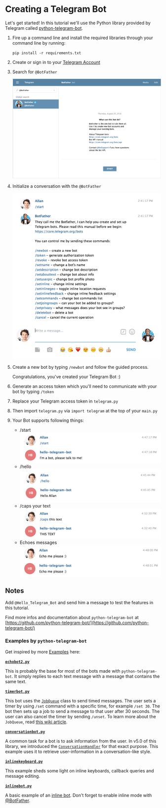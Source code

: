 # Creating a Telegram Bot

Let's get started! In this tutorial we'll use the Python library provided by Telegram called [python-telegram-bot](https://github.com/python-telegram-bot/).

1. Fire up a command line and install the required libraries through your command line by running:

	`pip install -r requirements.txt`

2. Create or sign in to your [Telegram Account](https://web.telegram.org/)

3. Search for `@BotFather`

	![Search for @BotFather](demo/botfather_conversation.png "Search for @BotFather")

4. Initialize a conversation with the `@BotFather`

	![Initialize Conversation with BotFather](demo/botfather_init.png "Initialize Conversation with BotFather")
	
5. Create a new bot by typing `/newbot` and follow the guided process.

	Congratulations, you've created your Telegram Bot :) 

6. Generate an access token which you'll need to communicate with your bot by typing `/token`

7. Replace your Telegram access token in `telegram.py`

8. Then import `telegram.py` via `import telegram` at the top of your `main.py`

9. Your Bot supports following things:
	* /start
	![/start command](demo/botfather_start.png "/start command")
	* /hello
	![/hello command](demo/botfather_hello.png "/hello command")
	* /caps your text
	![Caps text](demo/botfather_caps.png "Caps text")
	* Echoes messages
	![Echo text](demo/botfather_echo.png "Echo text")

## Notes

Add `@Hello_Telegram_Bot` and send him a message to test the features in this tutorial.

Find more infos and documentation about `python-telegram-bot` at [https://github.com/python-telegram-bot/](https://github.com/python-telegram-bot/)

### Examples by `python-telegram-bot`

Get inspired by more [Examples](https://github.com/python-telegram-bot/python-telegram-bot/tree/master/examples) here:

**[`echobot2.py`](https://github.com/python-telegram-bot/python-telegram-bot/blob/master/examples/echobot2.py)**

This is probably the base for most of the bots made with `python-telegram-bot`. It simply replies to each text message with a message that contains the same text.

**[`timerbot.py`](https://github.com/python-telegram-bot/python-telegram-bot/blob/master/examples/timerbot.py)**

This bot uses the [`JobQueue`](https://pythonhosted.org/python-telegram-bot/telegram.ext.jobqueue.html) class to send timed messages. The user sets a timer by using `/set` command with a specific time, for example `/set 30`. The bot then sets up a job to send a message to that user after 30 seconds. The user can also cancel the timer by sending `/unset`. To learn more about the `JobQueue`, read [this wiki article](https://github.com/python-telegram-bot/python-telegram-bot/wiki/Extensions-%E2%80%93-JobQueue).

**[`conversationbot.py`](https://github.com/python-telegram-bot/python-telegram-bot/blob/master/examples/conversationbot.py)**

A common task for a bot is to ask information from the user. In v5.0 of this library, we introduced the [`ConversationHandler`](https://pythonhosted.org/python-telegram-bot/telegram.ext.conversationhandler.html) for that exact purpose. This example uses it to retrieve user-information in a conversation-like style.

**[`inlinekeyboard.py`](https://github.com/python-telegram-bot/python-telegram-bot/blob/master/examples/inlinekeyboard.py)**

This example sheds some light on inline keyboards, callback queries and message editing.

**[`inlinebot.py`](https://github.com/python-telegram-bot/python-telegram-bot/blob/master/examples/inlinebot.py)**

A basic example of an [inline bot](https://core.telegram.org/bots/inline). Don't forget to enable inline mode with [@BotFather](https://telegram.me/BotFather).